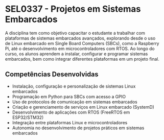 # SEL0337 - Projetos em Sistemas Embarcados

A disciplina tem como objetivo capacitar o estudante a trabalhar com plataformas de sistemas embarcados avançados, explorando desde o uso de Linux embarcado em Single Board Computers (SBCs), como a Raspberry Pi, até o desenvolvimento em microcontroladores com RTOS. Ao longo do curso, os alunos aprendem a instalar, configurar e programar sistemas embarcados, bem como integrar diferentes plataformas em um projeto final.

## Competências Desenvolvidas

- Instalação, configuração e personalização de sistemas Linux embarcados
- Programação em Python para SBCs com acesso a GPIO
- Uso de protocolos de comunicação em sistemas embarcados
- Criação e gerenciamento de serviços em Linux embarcado (SystemD)
- Desenvolvimento de aplicações com RTOS (FreeRTOS em ESP32/STM32)
- Integração entre plataformas Linux e microcontroladores
- Autonomia no desenvolvimento de projetos práticos em sistemas embarcados
